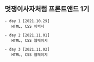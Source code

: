 ##  멋쟁이사자처럼 프론트앤드 1기

    - day 1 [2021.10.29]
       HTML, CSS 이력서
    
    - day 2 [2021.11.01]
       HTML, CSS 웹페이지
       
    - day 3 [2021.11.02]
       HTML, CSS 웹페이지
